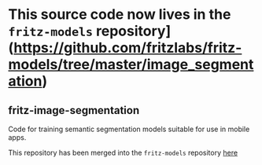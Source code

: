 # This source code now lives in the `fritz-models` repository](https://github.com/fritzlabs/fritz-models/tree/master/image_segmentation)

## fritz-image-segmentation

Code for training semantic segmentation models suitable for use in mobile apps.

This repository has been merged into the `fritz-models` repository [here](https://github.com/fritzlabs/fritz-models/tree/master/image_segmentation)
